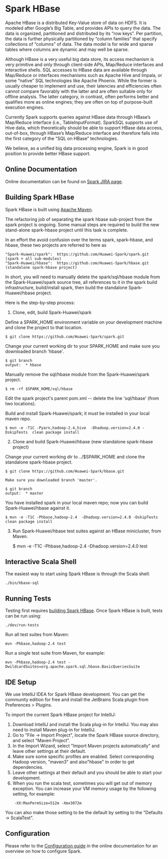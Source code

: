 # Spark HBase

Apache HBase is a distributed Key-Value store of data on HDFS. It is modeled after Google’s Big Table, and provides APIs to query the data. The data is organized, partitioned and distributed by its “row keys”. Per partition, the data is further physically partitioned by “column families” that specify collections of “columns” of data. The data model is for wide and sparse tables where columns are dynamic and may well be sparse.

Although HBase is a very useful big data store, its access mechanism is very primitive and only through client-side APIs, Map/Reduce interfaces and interactive shells. SQL accesses to HBase data are available through Map/Reduce or interfaces mechanisms such as Apache Hive and Impala, or some “native” SQL technologies like Apache Phoenix. While the former is usually cheaper to implement and use, their latencies and efficiencies often cannot compare favorably with the latter and are often suitable only for offline analysis. The latter category, in contrast, often performs better and qualifies more as online engines; they are often on top of purpose-built execution engines.

Currently Spark supports queries against HBase data through HBase’s Map/Reduce interface (i.e., TableInputFormat). SparkSQL supports use of Hive data, which theoretically should be able to support HBase data access, out-of-box, through HBase’s Map/Reduce interface and therefore falls into the first category of the “SQL on HBase” technologies.

We believe, as a unified big data processing engine, Spark is in good position to provide better HBase support.

## Online Documentation

Online documentation can be found on [Spark JIRA page](https://issues.apache.org/jira/browse/SPARK-3880).

## Building Spark HBase

Spark HBase is built using [Apache Maven](http://maven.apache.org/).

The refactoring job of separating the spark hbase sub-project from the spark project is ongoing.
Some manual steps are required to build the new stand-alone spark-hbase project until this task
is complete.

In an effort the avoid confusion over the terms spark, spark-hbase, and hbase, these two projects
are referred to here as

	"Spark-Huawei/spark":  https://github.com/Huawei-Spark/spark.git  (spark + all sub-modules)
	"Spark-Huawei/hbase":  https://github.com/Huawei-Spark/hbase.git  (standalone spark-hbase project)

In short, you will need to manually delete the spark/sql/hbase module from the Spark-Huawei/spark
source tree, all references to it in the spark build infrastructure, build/install spark, then build
the standalone Spark-Huawei/hbase project.


Here is the step-by-step process:


1. Clone, edit, build Spark-Huawei/spark

Define a SPARK_HOME environment variable on your development machine and clone the project to that location.

    $ git clone https://github.com/Huawei-Spark/spark.git

Change your current working dir to your SPARK_HOME and make sure you downloaded branch 'hbase'.

    $ git branch
    output:  * hbase

Manually remove the sql/hbase module from the Spark-Huawei/spark project.

    $ rm -rf $SPARK_HOME/sql/hbase

Edit the spark project's parent pom.xml -- delete the line '<module>sql/hbase</module>' (from two locations).

Build and install Spark-Huawei/spark; it must be installed in your local maven repo.

    $ mvn -e -T1C -Pyarn,hadoop-2.4,hive  -Dhadoop.version=2.4.0 -DskipTests  clean package install

2. Clone and build Spark-Huawei/hbase (new standalone spark-hbase project)

Change your current working dir to ../$SPARK_HOME and clone the standalone spark-hbase project.

    $ git clone https://github.com/Huawei-Spark/hbase.git

	Make sure you downloaded branch 'master'.

    $ git branch
    output:  * master

You have installed spark in your local maven repo; now you can build Spark-Huawei/hbase against it.

    $ mvn -e -T1C -Phbase,hadoop-2.4  -Dhadoop.version=2.4.0 -DskipTests    clean package install

3. Run Spark-Huawei/hbase test suites against an HBase minicluster, from Maven.

    $ mvn -e -T1C -Phbase,hadoop-2.4  -Dhadoop.version=2.4.0  test


## Interactive Scala Shell

The easiest way to start using Spark HBase is through the Scala shell:

    ./bin/hbase-sql


## Running Tests

Testing first requires [building Spark HBase](#building-spark). Once Spark HBase is built, tests
can be run using:

    ./dev/run-tests

Run all test suites from Maven:

    mvn -Phbase,hadoop-2.4 test

Run a single test suite from Maven, for example:

    mvn -Phbase,hadoop-2.4 test -DwildcardSuites=org.apache.spark.sql.hbase.BasicQueriesSuite

## IDE Setup

We use IntelliJ IDEA for Spark HBase development. You can get the community edition for free and install the JetBrains Scala plugin from Preferences > Plugins.

To import the current Spark HBase project for IntelliJ:

1. Download IntelliJ and install the Scala plug-in for IntelliJ. You may also need to install Maven plug-in for IntelliJ.
2. Go to "File -> Import Project", locate the Spark HBase source directory, and select "Maven Project".
3. In the Import Wizard, select "Import Maven projects automatically" and leave other settings at their default. 
4. Make sure some specific profiles are enabled. Select corresponding Hadoop version, "maven3" and also"hbase" in order to get dependencies.
5. Leave other settings at their default and you should be able to start your development.
6. When you run the scala test, sometimes you will get out of memory exception. You can increase your VM memory usage by the following setting, for example:

```
    -XX:MaxPermSize=512m -Xmx3072m
```

You can also make those setting to be the default by setting to the "Defaults -> ScalaTest".

## Configuration

Please refer to the [Configuration guide](http://spark.apache.org/docs/latest/configuration.html)
in the online documentation for an overview on how to configure Spark.
